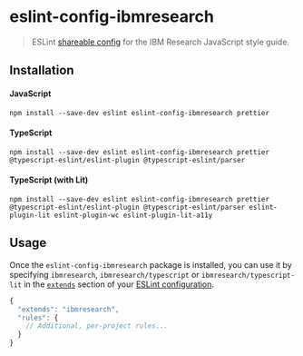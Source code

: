 # eslint-config-ibmresearch

> ESLint [shareable config](http://eslint.org/docs/developer-guide/shareable-configs) for the IBM Research JavaScript style guide.

## Installation

#### JavaScript

```
npm install --save-dev eslint eslint-config-ibmresearch prettier
```

#### TypeScript

```
npm install --save-dev eslint eslint-config-ibmresearch prettier @typescript-eslint/eslint-plugin @typescript-eslint/parser
```

#### TypeScript (with Lit)

```
npm install --save-dev eslint eslint-config-ibmresearch prettier @typescript-eslint/eslint-plugin @typescript-eslint/parser eslint-plugin-lit eslint-plugin-wc eslint-plugin-lit-a11y
```

## Usage

Once the `eslint-config-ibmresearch` package is installed, you can use it by specifying `ibmresearch`, `ibmresearch/typescript` or `ibmresearch/typescript-lit` in the [`extends`](http://eslint.org/docs/user-guide/configuring#extending-configuration-files) section of your [ESLint configuration](http://eslint.org/docs/user-guide/configuring).

```js
{
  "extends": "ibmresearch",
  "rules": {
    // Additional, per-project rules...
  }
}
```
